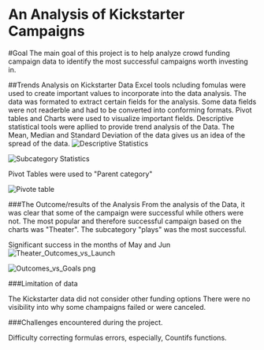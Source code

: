 # An Analysis of Kickstarter Campaigns
#Goal
The main goal of this project is to help analyze crowd funding campaign data to identify the most successful campaigns worth investing in.

##Trends Analysis on Kickstarter Data
Excel tools ncluding fomulas were used to create important values to incorporate into the data analysis. The data was formated to extract certain fields for the analysis. Some data fields were not readerble and had to be converted into conforming formats. Pivot tables and Charts were used to visualize important fields.
Descriptive statistical tools were apllied to provide trend analysis of the Data. The Mean, Median and Standard Deviation of the data gives us an idea of the spread of the data. 
![Descriptive Statistics](https://user-images.githubusercontent.com/75961117/108610889-55bb4100-73a7-11eb-834f-9db4850fb073.png)


![Subcategory Statistics](https://user-images.githubusercontent.com/75961117/108610919-a16dea80-73a7-11eb-8a86-85fbe7dd1daa.png)


Pivot Tables were used to "Parent category"

![Pivote table](https://user-images.githubusercontent.com/75961117/108611070-d9c1f880-73a8-11eb-8509-e77dd1c1c533.png)

###The Outcome/results of the Analysis
From the analysis of the Data, it was clear that some of the campaign were successful while others were not. 
The most popular and therefore successful campaign based on the charts was "Theater".
The subcategory "plays" was the most successful. 

Significant success in the months of May and Jun
![Theater_Outcomes_vs_Launch](https://user-images.githubusercontent.com/75961117/108610947-e3972c00-73a7-11eb-809f-5e9aa23962ee.png)


![Outcomes_vs_Goals png](https://user-images.githubusercontent.com/75961117/108610983-15a88e00-73a8-11eb-9a0a-0996f03abdf7.png)

###Limitation of data

The Kickstarter data did not consider other funding options
There were no visibility into why some champaigns failed or were canceled.

###Challenges encountered during the project.

Difficulty correcting formulas errors, especially, Countifs functions.









